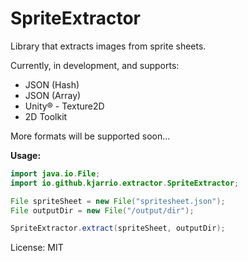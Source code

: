 # SpriteExtractor
Library that extracts images from sprite sheets.

Currently, in development, and supports:

* JSON (Hash)
* JSON (Array)
* Unity® - Texture2D
* 2D Toolkit

More formats will be supported soon...

**Usage:**
    
```java
import java.io.File;
import io.github.kjarrio.extractor.SpriteExtractor;

File spriteSheet = new File("spritesheet.json");
File outputDir = new File("/output/dir");

SpriteExtractor.extract(spriteSheet, outputDir);
```

License: MIT